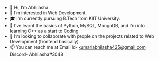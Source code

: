 - 👋 Hi, I’m Abhilasha.
- 👀 I’m interested in Web Development.
- 🎓 I'm currently pursuing B.Tech from KIIT University.
- 🌱 I’ve learnt the basics of Python, MySQL, MongoDB, and I'm into learning C++ as a start to Coding.
- 💞️ I’m looking to collaborate with people on the projects related to Web Development (frontend basically).
- 📫 You can reach me at Email Id- kumariabhilasha425@gmail.com   Discord- Abhilasha#3048 


<!---
abhilashaa05/abhilashaa05 is a ✨ special ✨ repository because its `README.md` (this file) appears on your GitHub profile.
You can click the Preview link to take a look at your changes.
--->
